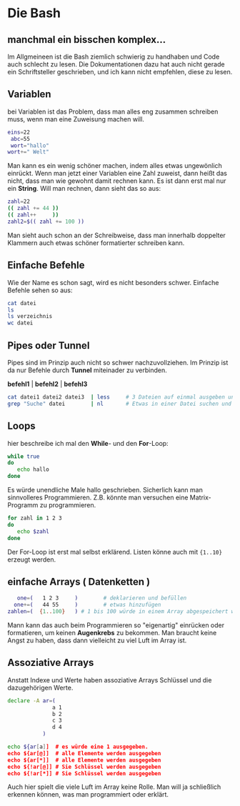 # Die Bash

## manchmal ein bisschen komplex...

Im Allgmeineen ist die Bash ziemlich schwierig zu handhaben und Code auch schlecht zu lesen. Die Dokumentationen dazu hat auch nicht gerade ein Schriftsteller geschrieben, und ich kann nicht empfehlen, diese zu lesen.



## Variablen
bei Variablen ist das Problem, dass man alles eng zusammen schreiben muss, wenn man eine Zuweisung machen will.

```sh
eins=22
 abc=55
 wort="hallo"
wort+=" Welt"
```
Man kann es ein wenig schöner machen, indem alles etwas ungewönlich einrückt. Wenn man jetzt einer Variablen eine Zahl zuweist, dann heißt das nicht, dass man wie gewohnt damit rechnen kann. Es ist dann erst mal nur ein **String**. Will man rechnen, dann sieht das so aus:

```sh
zahl=22
(( zahl += 44 ))
(( zahl++     ))
zahl2=$(( zahl += 100 ))
```
Man sieht auch schon an der Schreibweise, dass man innerhalb doppelter Klammern auch etwas schöner formatierter schreiben kann.

## Einfache Befehle
Wie der Name es schon sagt, wird es nicht besonders schwer. Einfache Befehle sehen so aus:

```sh
cat datei
ls
ls verzeichnis
wc datei
```
## Pipes oder Tunnel
Pipes sind im Prinzip auch nicht so schwer nachzuvollziehen. Im Prinzip ist da nur Befehle durch **Tunnel** miteinader zu verbinden.

**befehl1**  |  **befehl2**  |  **befehl3**

```sh
cat datei1 datei2 datei3  | less     # 3 Dateien auf einmal ausgeben und dann an den Pager Less weiter leiten.
grep "Suche" datei        | nl       # Etwas in einer Datei suchen und nummeriert ausgeben.
```

## Loops
hier beschreibe ich mal den **While**- und den **For**-Loop:

```sh
while true
do
   echo hallo
done
```
Es würde unendliche Male hallo geschrieben. Sicherlich kann man sinnvolleres Programmieren. Z.B. könnte man versuchen eine Matrix-Programm zu programmieren. 
```sh
for zahl in 1 2 3
do
   echo $zahl
done
```
Der For-Loop ist erst mal selbst erklärend. Listen könne auch mit `{1..10}` erzeugt werden.



## einfache Arrays ( Datenketten )
```sh
   one=(   1 2 3     )        # deklarieren und befüllen
  one+=(   44 55     )        # etwas hinzufügen
zahlen=(  {1..100}   ) # 1 bis 100 würde in einem Array abgespeichert werden.
```
Mann kann das auch beim Programmieren so "eigenartig" einrücken oder formatieren, um keinen **Augenkrebs** zu bekommen. Man braucht keine Angst zu haben, dass dann vielleicht zu viel Luft im Array ist.
## Assoziative Arrays
Anstatt Indexe und Werte haben assoziative Arrays Schlüssel und die dazugehörigen Werte.

```sh
declare -A ar=(
              a 1
              b 2
              c 3
              d 4
           )

echo ${ar[a]]  # es würde eine 1 ausgegeben.
echo ${ar[@]]  # alle Elemente werden ausgegeben
echo ${ar[*]]  # alle Elemente werden ausgegeben
echo ${!ar[@]] # Sie Schlüssel werden ausgegeben
echo ${!ar[*]] # Sie Schlüssel werden ausgegeben
```
Auch hier spielt die viele Luft im Array keine Rolle. Man will ja schließlich erkennen können, was man programmiert oder erklärt. 







